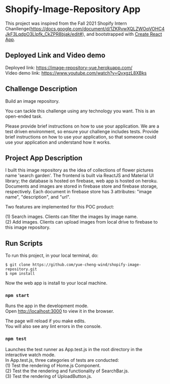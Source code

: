 # Shopify-Image-Repository App

This project was inspired from the Fall 2021 Shopify Intern Chanllenge(https://docs.google.com/document/d/1ZKRywXQLZWOqVOHC4JkF3LqdpO3Llpfk_CkZPR8bjak/edit#), and bootstrapped with [Create React App](https://github.com/facebook/create-react-app). 

## Deployed Link and Video demo
Deployed link: https://image-repository-yue.herokuapp.com/ <br>
Video demo link: https://www.youtube.com/watch?v=QvxgzL8XBks

## Challenge Description
Build an image repository.

You can tackle this challenge using any technology you want. This is an open-ended task.

Please provide brief instructions on how to use your application. We are a test driven environment, so ensure your challenge includes tests. Provide brief instructions on how to use your application, so that someone could use your application and understand how it works. 

## Project App Description
I built this image repository as the idea of collections of flower pictures name 'search garden'. The frontend is built via ReactJS and Material UI library; the database is hosted on firebase, web app is hosted on heroku. Documents and images are stored in firebase store and firebase storage, respectively. Each document in firebase store has 3 attributes: "image name", "description", and "url".

Two features are implemented for this POC product:

(1) Search images. Clients can filter the images by image name.\
(2) Add images. Clients can upload images from local drive to firebase to this image repository.

## Run Scripts

To run this project, in your local terminal, do:
```
$ git clone https://github.com/yue-cheng-wind/shopify-image-repository.git
$ npm install
```
Now the web app is install to your local machine.

### `npm start`

Runs the app in the development mode.\
Open [http://localhost:3000](http://localhost:3000) to view it in the browser.

The page will reload if you make edits.\
You will also see any lint errors in the console.

### `npm test`

Launches the test runner as App.test.js in the root directory in the interactive watch mode.\
In App.test.js, three categories of tests are conducted:\
(1) Test the rendering of Home.js Component.\
(2) Test the the rendering and functionality of SearchBar.js.\
(3) Test the rendering of UploadButton.js.


